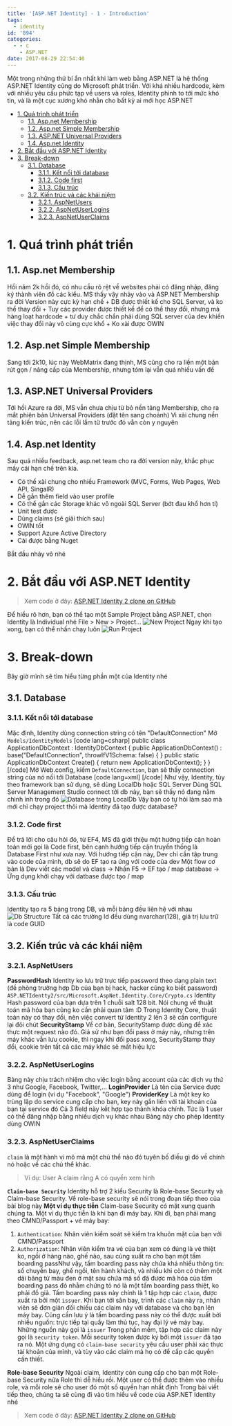 ```yaml
---
title: '[ASP.NET Identity] - 1 - Introduction'
tags:
  - identity
id: '894'
categories:
  - - c
    - ASP.NET
date: 2017-08-29 22:54:40
---
```


Một trong những thứ bí ẩn nhất khi làm web bằng ASP.NET là hệ thống ASP.NET Identity cũng do Microsoft phát triển. Với khá nhiều hardcode, kèm với nhiều yêu cầu phức tạp về users và roles, Identity phình to tới mức khó tin, và là một cục xương khó nhằn cho bất kỳ ai mới học ASP.NET
<!-- more -->
*   [1\. Quá trình phát triển](#1-quá-trình-phát-triển)
    *   [1.1. Asp.net Membership](#11-aspnet-membership)
    *   [1.2. Asp.net Simple Membership](#12-aspnet-simple-membership)
    *   [1.3. ASP.NET Universal Providers](#13-aspnet-universal-providers)
    *   [1.4. Asp.net Identity](#14-aspnet-identity)
*   [2\. Bắt đầu với ASP.NET Identity](#2-bắt-đầu-với-aspnet-identity)
*   [3\. Break-down](#3-break-down)
    *   [3.1. Database](#31-database)
        *   [3.1.1. Kết nối tới database](#311-kết-nối-tới-database)
        *   [3.1.2. Code first](#312-code-first)
        *   [3.1.3. Cấu trúc](#313-cấu-trúc)
    *   [3.2. Kiến trúc và các khái niệm](#32-kiến-trúc-và-các-khái-niệm)
        *   [3.2.1. AspNetUsers](#321-aspnetusers)
        *   [3.2.2. AspNetUserLogins](#322-aspnetuserlogins)
        *   [3.2.3. AspNetUserClaims](#323-aspnetuserclaims)

# 1\. Quá trình phát triển

## 1.1. Asp.net Membership

Hồi năm 2k hồi đó, có nhu cầu rõ rệt về websites phải có đăng nhập, đăng ký thành viên đồ các kiểu. MS thấy vậy nhảy vào và ASP.NET Membership ra đời Version này cực kỳ hạn chế + DB được thiết kế cho SQL Server, và ko thể thay đổi + Tuy các provider được thiết kể để có thể thay đổi, nhưng mà hàng loạt hardcode + tư duy chắc chắn phải dùng SQL server của dev khiến việc thay đổi này vô cùng cực khổ + Ko xài được OWIN

## 1.2. Asp.net Simple Membership

Sang tới 2k10, lúc này WebMatrix đang thịnh, MS cũng cho ra liền một bản rút gọn / nâng cấp của Membership, nhưng tóm lại vẫn quá nhiều vấn đề

## 1.3. ASP.NET Universal Providers

Tới hồi Azure ra đời, MS vẫn chưa chịu từ bỏ nền tảng Membership, cho ra mắt phiên bản Universal Providers (đặt tên sang choảnh) Vì xài chung nền tảng kiến trúc, nên các lỗi lầm từ trước đó vẫn còn y nguyên

## 1.4. Asp.net Identity

Sau quá nhiều feedback, asp.net team cho ra đời version này, khắc phục mấy cái hạn chế trên kia.

*   Có thể xài chung cho nhiều Framework (MVC, Forms, Web Pages, Web API, SingalR)
*   Dễ gắn thêm field vào user profile
*   Có thể gắn các Storage khác vô ngoài SQL Server (bớt đau khổ hơn tí)
*   Unit test được
*   Dùng claims (sẽ giải thích sau)
*   OWIN tốt
*   Support Azure Active Directory
*   Cài được bằng Nuget

Bắt đầu nhảy vô nhé

# 2\. Bắt đầu với ASP.NET Identity

> Xem code ở đây: [ASP.NET Identity 2 clone on GitHub](https://github.com/cuoilennaocacban/ASP.NETIdentty2)

Để hiểu rõ hơn, bạn có thể tạo một Sample Project bằng ASP.NET, chọn Identity là Individual nhé File > New > Project... ![New Project](https://farm5.staticflickr.com/4408/36631193821_b2fea13a5c_o.png) Ngay khi tạo xong, bạn có thể nhấn chạy luôn ![Run Project](https://farm5.staticflickr.com/4402/35961354023_95481c7d6a_o.png)

# 3\. Break-down

Bây giờ mình sẽ tìm hiểu từng phần một của Identity nhé

## 3.1. Database

### 3.1.1. Kết nối tới database

Mặc định, Identity dùng connection string có tên "DefaultConnection" Mở `Models/IdentityModels` \[code lang=csharp\] public class ApplicationDbContext : IdentityDbContext<ApplicationUser> { public ApplicationDbContext() : base("DefaultConnection", throwIfV1Schema: false) { } public static ApplicationDbContext Create() { return new ApplicationDbContext(); } } \[/code\] Mở Web.config, kiếm `DefaultConnection`, bạn sẽ thấy connection string của nó nối tới Database \[code lang=xml\] <connectionStrings> <add name="DefaultConnection" connectionString="Data Source=(LocalDb)\\MSSQLLocalDB;AttachDbFilename=|DataDirectory|\\aspnet-LearnIdentity2-20170824112720.mdf;Initial Catalog=aspnet-LearnIdentity2-20170824112720;Integrated Security=True" providerName="System.Data.SqlClient" /> </connectionStrings> \[/code\] Như vậy, Identity, tùy theo framework bạn sử dụng, sẽ dùng LocalDb hoặc SQL Server Dùng SQL Server Management Studio connect tới db này, bạn sẽ thấy nó đang nằm chình ình trong đó ![Database trong LocalDb](https://farm5.staticflickr.com/4337/36631439311_5da8d15c1a_o.png) Vậy bạn có tự hỏi làm sao mà mới chỉ chạy project thôi mà Identity đã tạo được database?

### 3.1.2. Code first

Để trả lời cho câu hỏi đó, từ EF4, MS đã giới thiệu một hướng tiếp cận hoàn toàn mới gọi là Code first, bên cạnh hướng tiếp cận truyền thống là Database First như xưa nay. Với hướng tiếp cận này, Dev chỉ cần tập trung vào code của mình, db sẽ do EF tạo ra ứng với code của dev Một flow cơ bản là Dev viết các model và class -> Nhấn F5 -> EF tạo / map database -> Ứng dụng khởi chạy với datbase được tạo / map

### 3.1.3. Cấu trúc

Identity tạo ra 5 bảng trong DB, và mỗi bảng đều liên hệ với nhau ![Db Structure](https://farm5.staticflickr.com/4381/35961946823_1e233cd9ef_o.png) Tất cả các trường Id đều dùng nvarchar(128), giá trị lưu trữ là code GUID

## 3.2. Kiến trúc và các khái niệm

### 3.2.1. AspNetUsers

**PasswordHash** Identity ko lưu trữ trực tiếp password theo dạng plain text (đề phòng trường hợp Db của bạn bị hack, hacker cũng ko biết password) `ASP.NETIdentty2/src/Microsoft.AspNet.Identity.Core/Crypto.cs` Identity Hash password của bạn dựa trên 1 chuỗi salt 128 bit. Nói chung về thuật toán mã hóa bạn cũng ko cần phải quan tâm :D Trong Identity Core, thuật toán này có thay đổi, nên việc convert từ Identity 2 lên 3 sẽ cần configure lại đôi chút **SecurityStamp** Về cơ bản, SecurityStamp được dùng để xác thực một request nào đó. Giả sử như bạn đổi pass ở máy này, nhưng trên máy khác vẫn lưu cookie, thì ngay khi đổi pass xong, SecurityStamp thay đổi, cookie trên tất cả các máy khác sẽ mất hiệu lực

### 3.2.2. AspNetUserLogins

Bảng này chịu trách nhiệm cho việc login bằng account của các dịch vụ thứ 3 như Google, Facebook, Twitter,... **LoginProvider** Là tên của Service được dùng để login (ví dụ "Facebook", "Google") **ProviderKey** Là một key ko trùng lặp do service cung cấp cho bạn, key này gắn liền với tài khoản của bạn tại service đó Cả 3 field này kết hợp tạo thành khóa chính. Tức là 1 user có thể đăng nhập bằng nhiều dịch vụ khác nhau Bảng này cho phép Identity dùng OWIN

### 3.2.3. AspNetUserClaims

`claim` là một hành vi mô mà một chủ thể nào đó tuyên bố điều gì đó về chính nó hoặc về các chủ thể khác.

> Ví dụ: User A claim rằng A có quyền xem hình

**`Claim-base Security`** Identity hỗ trợ 2 kiểu Security là Role-base Security và Claim-base Security. Về role-base security sẽ nói trong đoạn tiếp theo của bài blog này **Một ví dụ thực tiễn** Claim-base Security có mặt xung quanh chúng ta. Một ví dụ thực tiễn là khi bạn đi máy bay. Khi đi, bạn phải mang theo CMND/Passport + vé máy bay:

1.  `Authentication`: Nhân viên kiểm soát sẽ kiểm tra khuôn mặt của bạn với CMND/Passport
2.  `Authorization`: Nhân viên kiểm tra vé của bạn xem có đúng là vé thiệt ko, ngồi ở hàng nào, ghế nào, sau cùng xuất ra cho bạn một tấm boarding passNhư vậy, tấm boarding pass này chứa khá nhiều thông tin: số chuyến bay, ghế ngồi, tên hành khách, và nhiều khi còn có thêm một dải băng từ màu đen ở mặt sau chứa mã số đã được mã hóa của tấm boarding pass đó nhằm chứng tỏ nó là một tấm boarding pass thiệt, ko phải đồ giả. Tấm boarding pass này chính là 1 tập hợp các `claim`, được xuất ra bởi một `issuer`. Khi bạn tới sân bay, trình các `claim` này ra, nhân viên sẽ đơn giản đối chiếu các claim này với database và cho bạn lên máy bay. Cũng cần lưu ý là tấm boarding pass này có thể được xuất bởi nhiều nguồn: trực tiếp tại quầy làm thủ tục, hay đại lý vé máy bay. Những nguồn này gọi là `issuer` Trong phần mềm, tập hợp các claim này gọi là `security token`. Mỗi security token được ký bởi một `issuer` đã tạo ra nó. Một ứng dụng có `claim-base security` yêu cầu user phải xác thực tài khoản của mình, và tùy vào các claim mà họ có để cấp các quyền cần thiết.

**Role-base Security** Ngoài claim, Identity còn cung cấp cho bạn một Role-base Security nữa Role thì dễ hiểu rồi. Một user có thể được thêm vào nhiều role, và mỗi role sẽ cho user đó một số quyền hạn nhất định Trong bài viết tiếp theo, chúng ta sẽ cùng đi vào tìm hiểu về code của ASP.NET Identity nhé

> Xem code ở đây: [ASP.NET Identity 2 clone on GitHub](https://github.com/cuoilennaocacban/ASP.NETIdentty2)